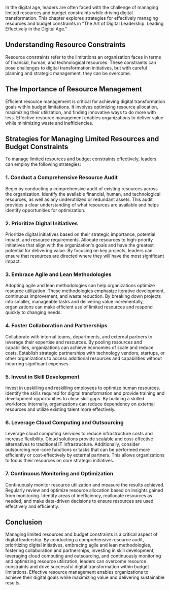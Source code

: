 
In the digital age, leaders are often faced with the challenge of managing limited resources and budget constraints while driving digital transformation. This chapter explores strategies for effectively managing resources and budget constraints in "The Art of Digital Leadership: Leading Effectively in the Digital Age."

Understanding Resource Constraints
----------------------------------

Resource constraints refer to the limitations an organization faces in terms of financial, human, and technological resources. These constraints can pose challenges to digital transformation initiatives, but with careful planning and strategic management, they can be overcome.

The Importance of Resource Management
-------------------------------------

Efficient resource management is critical for achieving digital transformation goals within budget limitations. It involves optimizing resource allocation, maximizing their utilization, and finding innovative ways to do more with less. Effective resource management enables organizations to deliver value while minimizing waste and inefficiencies.

Strategies for Managing Limited Resources and Budget Constraints
----------------------------------------------------------------

To manage limited resources and budget constraints effectively, leaders can employ the following strategies:

### 1. Conduct a Comprehensive Resource Audit

Begin by conducting a comprehensive audit of existing resources across the organization. Identify the available financial, human, and technological resources, as well as any underutilized or redundant assets. This audit provides a clear understanding of what resources are available and helps identify opportunities for optimization.

### 2. Prioritize Digital Initiatives

Prioritize digital initiatives based on their strategic importance, potential impact, and resource requirements. Allocate resources to high-priority initiatives that align with the organization's goals and have the greatest potential for delivering value. By focusing on key projects, leaders can ensure that resources are directed where they will have the most significant impact.

### 3. Embrace Agile and Lean Methodologies

Adopting agile and lean methodologies can help organizations optimize resource utilization. These methodologies emphasize iterative development, continuous improvement, and waste reduction. By breaking down projects into smaller, manageable tasks and delivering value incrementally, organizations can make efficient use of limited resources and respond quickly to changing needs.

### 4. Foster Collaboration and Partnerships

Collaborate with internal teams, departments, and external partners to leverage their expertise and resources. By pooling resources and capabilities, organizations can achieve economies of scale and reduce costs. Establish strategic partnerships with technology vendors, startups, or other organizations to access additional resources and capabilities without incurring significant expenses.

### 5. Invest in Skill Development

Invest in upskilling and reskilling employees to optimize human resources. Identify the skills required for digital transformation and provide training and development opportunities to close skill gaps. By building a skilled workforce internally, organizations can reduce dependency on external resources and utilize existing talent more effectively.

### 6. Leverage Cloud Computing and Outsourcing

Leverage cloud computing services to reduce infrastructure costs and increase flexibility. Cloud solutions provide scalable and cost-effective alternatives to traditional IT infrastructure. Additionally, consider outsourcing non-core functions or tasks that can be performed more efficiently or cost-effectively by external partners. This allows organizations to focus their resources on core strategic initiatives.

### 7. Continuous Monitoring and Optimization

Continuously monitor resource utilization and measure the results achieved. Regularly review and optimize resource allocation based on insights gained from monitoring. Identify areas of inefficiency, reallocate resources as needed, and make data-driven decisions to ensure resources are used effectively and efficiently.

Conclusion
----------

Managing limited resources and budget constraints is a critical aspect of digital leadership. By conducting a comprehensive resource audit, prioritizing digital initiatives, embracing agile and lean methodologies, fostering collaboration and partnerships, investing in skill development, leveraging cloud computing and outsourcing, and continuously monitoring and optimizing resource utilization, leaders can overcome resource constraints and drive successful digital transformation within budget limitations. Effective resource management enables organizations to achieve their digital goals while maximizing value and delivering sustainable results.
